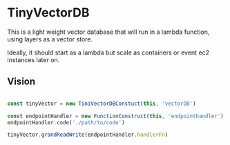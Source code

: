 # TinyVectorDB

This is a light weight vector database that will run in a lambda function, using layers as a vector store.

Ideally, it should start as a lambda but scale as containers or event ec2 instances later on.


## Vision
```typescript

const tinyVector = new TiniVectorDBConstuct(this, 'vectorDB')

const endpointHandler = new FunctionConstruct(this, 'endpointhandler')
endpointHandler.code('./path/to/code')

tinyVector.grandReadWrite(endpointHandler.handlerFn)


```